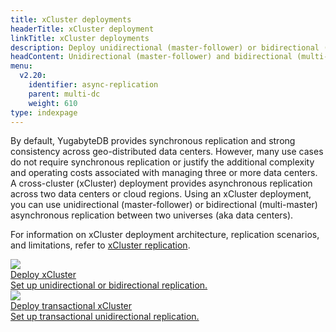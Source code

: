 ```yaml
---
title: xCluster deployments
headerTitle: xCluster deployment
linkTitle: xCluster deployments
description: Deploy unidirectional (master-follower) or bidirectional (multi-master) replication between universes
headContent: Unidirectional (master-follower) and bidirectional (multi-master) replication
menu:
  v2.20:
    identifier: async-replication
    parent: multi-dc
    weight: 610
type: indexpage
---
```

By default, YugabyteDB provides synchronous replication and strong consistency across geo-distributed data centers. However, many use cases do not require synchronous replication or justify the additional complexity and operating costs associated with managing three or more data centers. A cross-cluster (xCluster) deployment provides asynchronous replication across two data centers or cloud regions. Using an xCluster deployment, you can use unidirectional (master-follower) or bidirectional (multi-master) asynchronous replication between two universes (aka data centers).

For information on xCluster deployment architecture, replication scenarios, and limitations, refer to [xCluster replication](../../../architecture/docdb-replication/async-replication/).

<div class="row">
  <div class="col-12 col-md-6 col-lg-12 col-xl-6">
    <a class="section-link icon-offset" href="async-deployment/">
      <div class="head">
        <img class="icon" src="/images/section_icons/explore/planet_scale.png"  aria-hidden="true" />
        <div class="title">Deploy xCluster</div>
      </div>
      <div class="body">
        Set up unidirectional or bidirectional replication.
      </div>
    </a>
  </div>

  <div class="col-12 col-md-6 col-lg-12 col-xl-6">
    <a class="section-link icon-offset" href="async-replication-transactional">
      <div class="head">
        <img class="icon" src="/images/section_icons/explore/planet_scale.png"  aria-hidden="true" />
        <div class="title">Deploy transactional xCluster</div>
      </div>
      <div class="body">
        Set up transactional unidirectional replication.
      </div>
    </a>
  </div>

</div>
